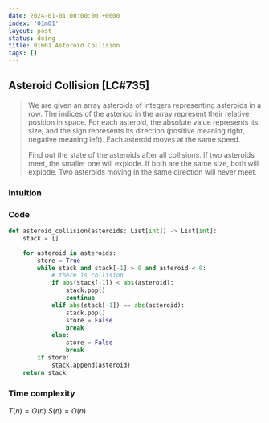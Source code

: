 ```yaml
---
date: 2024-01-01 00:00:00 +0000
index: '01m01'
layout: post
status: doing
title: 01m01 Asteroid Collision
tags: []
---
```


## Asteroid Collision [LC#735]
> We are given an array asteroids of integers representing asteroids in a row. The indices of the asteriod in the array represent their relative position in space. For each asteroid, the absolute value represents its size, and the sign represents its direction (positive meaning right, negative meaning left). Each asteroid moves at the same speed.
> 
> Find out the state of the asteroids after all collisions. If two asteroids meet, the smaller one will explode. If both are the same size, both will explode. Two asteroids moving in the same direction will never meet.

### Intuition

### Code
```python
def asteroid_collision(asteroids: List[int]) -> List[int]:
    stack = []

    for asteroid in asteroids:
        store = True
        while stack and stack[-1] > 0 and asteroid < 0:
            # there is collision
            if abs(stack[-1]) < abs(asteroid):
                stack.pop()
                continue                
            elif abs(stack[-1]) == abs(asteroid):
                stack.pop()
                store = False
                break
            else:
                store = False
                break
        if store:
            stack.append(asteroid)
    return stack
```
### Time complexity
$T(n) = O(n)$ $S(n) = O(n)$
